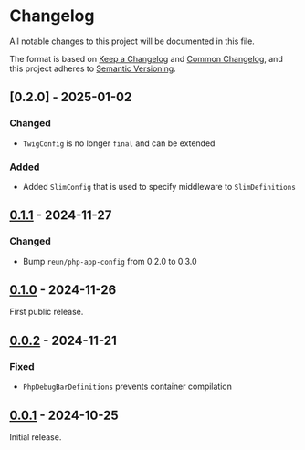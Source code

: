 # Changelog

All notable changes to this project will be documented in this file.

The format is based on [Keep a Changelog](https://keepachangelog.com/en/1.1.0/)
and [Common Changelog](https://common-changelog.org/), and this project adheres
to [Semantic Versioning](https://semver.org/spec/v2.0.0.html).

## [0.2.0] - 2025-01-02

### Changed

- `TwigConfig` is no longer `final` and can be extended

### Added

- Added `SlimConfig` that is used to specify middleware to `SlimDefinitions`

## [0.1.1] - 2024-11-27

### Changed

- Bump `reun/php-app-config` from 0.2.0 to 0.3.0

## [0.1.0] - 2024-11-26

First public release.

## [0.0.2] - 2024-11-21

### Fixed

- `PhpDebugBarDefinitions` prevents container compilation

## [0.0.1] - 2024-10-25

Initial release.

[0.1.2]: https://github.com/Reun-Media/php-app-definitions/releases/tag/0.2.0
[0.1.1]: https://github.com/Reun-Media/php-app-definitions/releases/tag/0.1.1
[0.1.0]: https://github.com/Reun-Media/php-app-definitions/releases/tag/0.1.0
[0.0.2]: https://github.com/Reun-Media/php-app-definitions/releases/tag/0.0.2
[0.0.1]: https://github.com/Reun-Media/php-app-definitions/releases/tag/0.0.1
